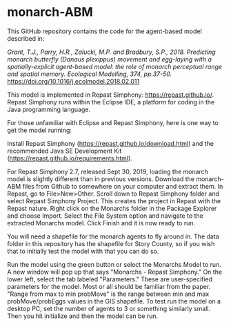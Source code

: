 # monarch-ABM
This GitHub repository contains the code for the agent-based model described in:  

<i>Grant, T.J., Parry, H.R., Zalucki, M.P. and Bradbury, S.P., 2018. Predicting monarch butterfly (Danaus plexippus) movement and egg-laying with a spatially-explicit agent-based model: the role of monarch perceptual range and spatial memory. Ecological Modelling, 374, pp.37-50.</i> https://doi.org/10.1016/j.ecolmodel.2018.02.011

This model is implemented in Repast Simphony: https://repast.github.io/. Repast Simphony runs within the Eclipse IDE, a platform for coding in the Java programming language. 

For those unfamiliar with Eclipse and Repast Simphony, here is one way to get the model running:

Install Repast Simphony (https://repast.github.io/download.html) and the recommended Java SE Development Kit (https://repast.github.io/requirements.html).  

For Repast Simphony 2.7, released Sept 30, 2019, loading the monarch model is slightly different than in previous versions.  Download the monarch-ABM files from Github to somewhere on your computer and extract them.  In Repast, go to File>New>Other. Scroll down to Repast Simphony folder and select Repast Simphony Project.  This creates the project in Repast with the Repast nature.  Right click on the Monarchs folder in the Package Explorer and choose Import.  Select the File System option and navigate to the extracted Monarchs model.  Click Finish and it is now ready to run.  

You will need a shapefile for the monarch agents to fly around in. The data folder in this repository has the shapefile for Story County, so if you wish that to initially test the model with that you can do so. 

Run the model using the green button or select the Monarchs Model to run. A new window will pop up that says "Monarchs - Repast Simphony." On the lower left, select the tab labeled "Parameters." These are user-specified parameters for the model. Most or all should be familiar from the paper. "Range from max to min probMove" is the range between min and max probMove/probEggs values in the GIS shapefile. To test run the model on a desktop PC, set the number of agents to 3 or something similarly small. Then you hit initialize and then the model can be run. 

